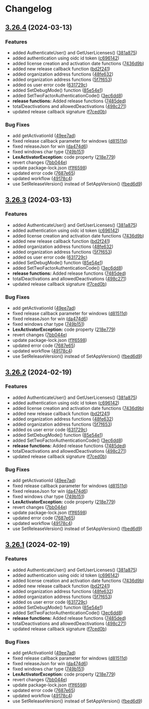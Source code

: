 # Changelog

## [3.26.4](https://github.com/ahmad-kemsan/js-wrapper/compare/lexactivator-v3.26.3...lexactivator-v3.26.4) (2024-03-13)


### Features

* added AuthenticateUser() and GetUserLicenses() ([381a875](https://github.com/ahmad-kemsan/js-wrapper/commit/381a875464e9e5ce265e6bdfc2904a18d1cda517))
* added authentication using oidc id token ([c696142](https://github.com/ahmad-kemsan/js-wrapper/commit/c69614209f4eb760fb92d7f26252c785857288ed))
* added license creation and activation date functions ([7436d9b](https://github.com/ahmad-kemsan/js-wrapper/commit/7436d9bf68b4b363f4570d16b20d907f90e7af62))
* added new release callback function ([bd2f241](https://github.com/ahmad-kemsan/js-wrapper/commit/bd2f241630c586fecf098594dfdf6b16a537fb1c))
* added organization address functions ([48fe632](https://github.com/ahmad-kemsan/js-wrapper/commit/48fe632792308ec3a8a1450590094bd7328207ba))
* added organization address functions ([5f7f653](https://github.com/ahmad-kemsan/js-wrapper/commit/5f7f653675f2ed834efd49c30640c1e9f38bd58f))
* added os user error code ([631729c](https://github.com/ahmad-kemsan/js-wrapper/commit/631729c7ea152ca1ce4acf0aca13d5c25f2045e1))
* added SetDebugMode() function ([85e54e1](https://github.com/ahmad-kemsan/js-wrapper/commit/85e54e1dfcf64cac7e76a98e223412bf108970ff))
* added SetTwoFactorAuthenticationCode() ([3ec6dd8](https://github.com/ahmad-kemsan/js-wrapper/commit/3ec6dd84a676e64350add7a02bec195b13cc744f))
* **release functions:** Added release functions ([7485ded](https://github.com/ahmad-kemsan/js-wrapper/commit/7485ded583653a7717edec290db7f36b6d9b248a))
* totalDeactivations and allowedDeactivations ([498c271](https://github.com/ahmad-kemsan/js-wrapper/commit/498c271ed43fef64914177feffb4ad31b7ce3c07))
* updated release callback signature ([f7ced0b](https://github.com/ahmad-kemsan/js-wrapper/commit/f7ced0b35c3e3b20a2d09394d100455cf5199340))


### Bug Fixes

* add getActivationId ([49ee7ad](https://github.com/ahmad-kemsan/js-wrapper/commit/49ee7ad92069126a3ed9794451621babaa675261))
* fixed release callback parameter for windows ([d81511d](https://github.com/ahmad-kemsan/js-wrapper/commit/d81511d81ad4cafe37ebb7a9a4f76e7a46e335d5))
* fixed releaseJson for win ([da474d6](https://github.com/ahmad-kemsan/js-wrapper/commit/da474d6cc71c4a36985be996ee4e66669887c034))
* fixed windows char type ([749b151](https://github.com/ahmad-kemsan/js-wrapper/commit/749b1515f6cf7c812d40e955897e3489b1985b5f))
* **LexActivatorException:** code property ([218e779](https://github.com/ahmad-kemsan/js-wrapper/commit/218e7792282c4fb611653675120fecc39b084d5c))
* revert changes ([7bb044e](https://github.com/ahmad-kemsan/js-wrapper/commit/7bb044ef681608e5974f68196c1e7c0092db0ff6))
* update package-lock.json ([f1f6598](https://github.com/ahmad-kemsan/js-wrapper/commit/f1f6598d3c3f4842eb670beecce493f909f38ae6))
* updated error code ([7687e65](https://github.com/ahmad-kemsan/js-wrapper/commit/7687e65f458992490e0217ae84d62ddda42fd134))
* updated workflow ([49178c4](https://github.com/ahmad-kemsan/js-wrapper/commit/49178c445243c8bf11db4b9c6bcba0d89aec8b1d))
* use SetReleaseVersion() instead of SetAppVersion() ([fbed6d9](https://github.com/ahmad-kemsan/js-wrapper/commit/fbed6d9155a7557e2b715ee09805e00a510a14d4))

## [3.26.3](https://github.com/ahmad-kemsan/js-wrapper/compare/lexactivator-v3.26.2...lexactivator-v3.26.3) (2024-03-13)


### Features

* added AuthenticateUser() and GetUserLicenses() ([381a875](https://github.com/ahmad-kemsan/js-wrapper/commit/381a875464e9e5ce265e6bdfc2904a18d1cda517))
* added authentication using oidc id token ([c696142](https://github.com/ahmad-kemsan/js-wrapper/commit/c69614209f4eb760fb92d7f26252c785857288ed))
* added license creation and activation date functions ([7436d9b](https://github.com/ahmad-kemsan/js-wrapper/commit/7436d9bf68b4b363f4570d16b20d907f90e7af62))
* added new release callback function ([bd2f241](https://github.com/ahmad-kemsan/js-wrapper/commit/bd2f241630c586fecf098594dfdf6b16a537fb1c))
* added organization address functions ([48fe632](https://github.com/ahmad-kemsan/js-wrapper/commit/48fe632792308ec3a8a1450590094bd7328207ba))
* added organization address functions ([5f7f653](https://github.com/ahmad-kemsan/js-wrapper/commit/5f7f653675f2ed834efd49c30640c1e9f38bd58f))
* added os user error code ([631729c](https://github.com/ahmad-kemsan/js-wrapper/commit/631729c7ea152ca1ce4acf0aca13d5c25f2045e1))
* added SetDebugMode() function ([85e54e1](https://github.com/ahmad-kemsan/js-wrapper/commit/85e54e1dfcf64cac7e76a98e223412bf108970ff))
* added SetTwoFactorAuthenticationCode() ([3ec6dd8](https://github.com/ahmad-kemsan/js-wrapper/commit/3ec6dd84a676e64350add7a02bec195b13cc744f))
* **release functions:** Added release functions ([7485ded](https://github.com/ahmad-kemsan/js-wrapper/commit/7485ded583653a7717edec290db7f36b6d9b248a))
* totalDeactivations and allowedDeactivations ([498c271](https://github.com/ahmad-kemsan/js-wrapper/commit/498c271ed43fef64914177feffb4ad31b7ce3c07))
* updated release callback signature ([f7ced0b](https://github.com/ahmad-kemsan/js-wrapper/commit/f7ced0b35c3e3b20a2d09394d100455cf5199340))


### Bug Fixes

* add getActivationId ([49ee7ad](https://github.com/ahmad-kemsan/js-wrapper/commit/49ee7ad92069126a3ed9794451621babaa675261))
* fixed release callback parameter for windows ([d81511d](https://github.com/ahmad-kemsan/js-wrapper/commit/d81511d81ad4cafe37ebb7a9a4f76e7a46e335d5))
* fixed releaseJson for win ([da474d6](https://github.com/ahmad-kemsan/js-wrapper/commit/da474d6cc71c4a36985be996ee4e66669887c034))
* fixed windows char type ([749b151](https://github.com/ahmad-kemsan/js-wrapper/commit/749b1515f6cf7c812d40e955897e3489b1985b5f))
* **LexActivatorException:** code property ([218e779](https://github.com/ahmad-kemsan/js-wrapper/commit/218e7792282c4fb611653675120fecc39b084d5c))
* revert changes ([7bb044e](https://github.com/ahmad-kemsan/js-wrapper/commit/7bb044ef681608e5974f68196c1e7c0092db0ff6))
* update package-lock.json ([f1f6598](https://github.com/ahmad-kemsan/js-wrapper/commit/f1f6598d3c3f4842eb670beecce493f909f38ae6))
* updated error code ([7687e65](https://github.com/ahmad-kemsan/js-wrapper/commit/7687e65f458992490e0217ae84d62ddda42fd134))
* updated workflow ([49178c4](https://github.com/ahmad-kemsan/js-wrapper/commit/49178c445243c8bf11db4b9c6bcba0d89aec8b1d))
* use SetReleaseVersion() instead of SetAppVersion() ([fbed6d9](https://github.com/ahmad-kemsan/js-wrapper/commit/fbed6d9155a7557e2b715ee09805e00a510a14d4))

## [3.26.2](https://github.com/ahmad-kemsan/js-wrapper/compare/lexactivator-v3.26.1...lexactivator-v3.26.2) (2024-02-19)


### Features

* added AuthenticateUser() and GetUserLicenses() ([381a875](https://github.com/ahmad-kemsan/js-wrapper/commit/381a875464e9e5ce265e6bdfc2904a18d1cda517))
* added authentication using oidc id token ([c696142](https://github.com/ahmad-kemsan/js-wrapper/commit/c69614209f4eb760fb92d7f26252c785857288ed))
* added license creation and activation date functions ([7436d9b](https://github.com/ahmad-kemsan/js-wrapper/commit/7436d9bf68b4b363f4570d16b20d907f90e7af62))
* added new release callback function ([bd2f241](https://github.com/ahmad-kemsan/js-wrapper/commit/bd2f241630c586fecf098594dfdf6b16a537fb1c))
* added organization address functions ([48fe632](https://github.com/ahmad-kemsan/js-wrapper/commit/48fe632792308ec3a8a1450590094bd7328207ba))
* added organization address functions ([5f7f653](https://github.com/ahmad-kemsan/js-wrapper/commit/5f7f653675f2ed834efd49c30640c1e9f38bd58f))
* added os user error code ([631729c](https://github.com/ahmad-kemsan/js-wrapper/commit/631729c7ea152ca1ce4acf0aca13d5c25f2045e1))
* added SetDebugMode() function ([85e54e1](https://github.com/ahmad-kemsan/js-wrapper/commit/85e54e1dfcf64cac7e76a98e223412bf108970ff))
* added SetTwoFactorAuthenticationCode() ([3ec6dd8](https://github.com/ahmad-kemsan/js-wrapper/commit/3ec6dd84a676e64350add7a02bec195b13cc744f))
* **release functions:** Added release functions ([7485ded](https://github.com/ahmad-kemsan/js-wrapper/commit/7485ded583653a7717edec290db7f36b6d9b248a))
* totalDeactivations and allowedDeactivations ([498c271](https://github.com/ahmad-kemsan/js-wrapper/commit/498c271ed43fef64914177feffb4ad31b7ce3c07))
* updated release callback signature ([f7ced0b](https://github.com/ahmad-kemsan/js-wrapper/commit/f7ced0b35c3e3b20a2d09394d100455cf5199340))


### Bug Fixes

* add getActivationId ([49ee7ad](https://github.com/ahmad-kemsan/js-wrapper/commit/49ee7ad92069126a3ed9794451621babaa675261))
* fixed release callback parameter for windows ([d81511d](https://github.com/ahmad-kemsan/js-wrapper/commit/d81511d81ad4cafe37ebb7a9a4f76e7a46e335d5))
* fixed releaseJson for win ([da474d6](https://github.com/ahmad-kemsan/js-wrapper/commit/da474d6cc71c4a36985be996ee4e66669887c034))
* fixed windows char type ([749b151](https://github.com/ahmad-kemsan/js-wrapper/commit/749b1515f6cf7c812d40e955897e3489b1985b5f))
* **LexActivatorException:** code property ([218e779](https://github.com/ahmad-kemsan/js-wrapper/commit/218e7792282c4fb611653675120fecc39b084d5c))
* revert changes ([7bb044e](https://github.com/ahmad-kemsan/js-wrapper/commit/7bb044ef681608e5974f68196c1e7c0092db0ff6))
* update package-lock.json ([f1f6598](https://github.com/ahmad-kemsan/js-wrapper/commit/f1f6598d3c3f4842eb670beecce493f909f38ae6))
* updated error code ([7687e65](https://github.com/ahmad-kemsan/js-wrapper/commit/7687e65f458992490e0217ae84d62ddda42fd134))
* updated workflow ([49178c4](https://github.com/ahmad-kemsan/js-wrapper/commit/49178c445243c8bf11db4b9c6bcba0d89aec8b1d))
* use SetReleaseVersion() instead of SetAppVersion() ([fbed6d9](https://github.com/ahmad-kemsan/js-wrapper/commit/fbed6d9155a7557e2b715ee09805e00a510a14d4))

## [3.26.1](https://github.com/ahmad-kemsan/js-wrapper/compare/lexactivator-v3.26.0...lexactivator-v3.26.1) (2024-02-19)


### Features

* added AuthenticateUser() and GetUserLicenses() ([381a875](https://github.com/ahmad-kemsan/js-wrapper/commit/381a875464e9e5ce265e6bdfc2904a18d1cda517))
* added authentication using oidc id token ([c696142](https://github.com/ahmad-kemsan/js-wrapper/commit/c69614209f4eb760fb92d7f26252c785857288ed))
* added license creation and activation date functions ([7436d9b](https://github.com/ahmad-kemsan/js-wrapper/commit/7436d9bf68b4b363f4570d16b20d907f90e7af62))
* added new release callback function ([bd2f241](https://github.com/ahmad-kemsan/js-wrapper/commit/bd2f241630c586fecf098594dfdf6b16a537fb1c))
* added organization address functions ([48fe632](https://github.com/ahmad-kemsan/js-wrapper/commit/48fe632792308ec3a8a1450590094bd7328207ba))
* added organization address functions ([5f7f653](https://github.com/ahmad-kemsan/js-wrapper/commit/5f7f653675f2ed834efd49c30640c1e9f38bd58f))
* added os user error code ([631729c](https://github.com/ahmad-kemsan/js-wrapper/commit/631729c7ea152ca1ce4acf0aca13d5c25f2045e1))
* added SetDebugMode() function ([85e54e1](https://github.com/ahmad-kemsan/js-wrapper/commit/85e54e1dfcf64cac7e76a98e223412bf108970ff))
* added SetTwoFactorAuthenticationCode() ([3ec6dd8](https://github.com/ahmad-kemsan/js-wrapper/commit/3ec6dd84a676e64350add7a02bec195b13cc744f))
* **release functions:** Added release functions ([7485ded](https://github.com/ahmad-kemsan/js-wrapper/commit/7485ded583653a7717edec290db7f36b6d9b248a))
* totalDeactivations and allowedDeactivations ([498c271](https://github.com/ahmad-kemsan/js-wrapper/commit/498c271ed43fef64914177feffb4ad31b7ce3c07))
* updated release callback signature ([f7ced0b](https://github.com/ahmad-kemsan/js-wrapper/commit/f7ced0b35c3e3b20a2d09394d100455cf5199340))


### Bug Fixes

* add getActivationId ([49ee7ad](https://github.com/ahmad-kemsan/js-wrapper/commit/49ee7ad92069126a3ed9794451621babaa675261))
* fixed release callback parameter for windows ([d81511d](https://github.com/ahmad-kemsan/js-wrapper/commit/d81511d81ad4cafe37ebb7a9a4f76e7a46e335d5))
* fixed releaseJson for win ([da474d6](https://github.com/ahmad-kemsan/js-wrapper/commit/da474d6cc71c4a36985be996ee4e66669887c034))
* fixed windows char type ([749b151](https://github.com/ahmad-kemsan/js-wrapper/commit/749b1515f6cf7c812d40e955897e3489b1985b5f))
* **LexActivatorException:** code property ([218e779](https://github.com/ahmad-kemsan/js-wrapper/commit/218e7792282c4fb611653675120fecc39b084d5c))
* revert changes ([7bb044e](https://github.com/ahmad-kemsan/js-wrapper/commit/7bb044ef681608e5974f68196c1e7c0092db0ff6))
* update package-lock.json ([f1f6598](https://github.com/ahmad-kemsan/js-wrapper/commit/f1f6598d3c3f4842eb670beecce493f909f38ae6))
* updated error code ([7687e65](https://github.com/ahmad-kemsan/js-wrapper/commit/7687e65f458992490e0217ae84d62ddda42fd134))
* updated workflow ([49178c4](https://github.com/ahmad-kemsan/js-wrapper/commit/49178c445243c8bf11db4b9c6bcba0d89aec8b1d))
* use SetReleaseVersion() instead of SetAppVersion() ([fbed6d9](https://github.com/ahmad-kemsan/js-wrapper/commit/fbed6d9155a7557e2b715ee09805e00a510a14d4))
